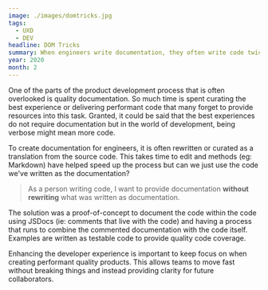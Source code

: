 ```yaml
---
image: ./images/domtricks.jpg
tags: 
  - UXD
  - DEV
headline: DOM Tricks
summary: When engineers write documentation, they often write code twice. Once as inert documentation and again as executable code. This project aims to surface the real comments and code together as the final documentation. This is also a home for useful techniques I find in front-end development.
year: 2020
month: 2
---
```

One of the parts of the product development process that is often overlooked is quality documentation. So much time is spent curating the best experience or delivering performant code that many forget to provide resources into this task. Granted, it could be said that the best experiences do not require documentation but in the world of development, being verbose might mean more code.

To create documentation for engineers, it is often rewritten or curated as a translation from the source code. This takes time to edit and methods (eg: Markdown) have helped speed up the process but can we just use the code we've written as the documentation?

> As a person writing code, I want to provide documentation **without rewriting** what was written as documentation.

The solution was a proof-of-concept to document the code within the code using JSDocs (ie: comments that live with the code) and having a process that runs to combine the commented documentation with the code itself. Examples are written as testable code to provide quality code coverage.

Enhancing the developer experience is important to keep focus on when creating performant quality products. This allows teams to move fast without breaking things and instead providing clarity for future collaborators.